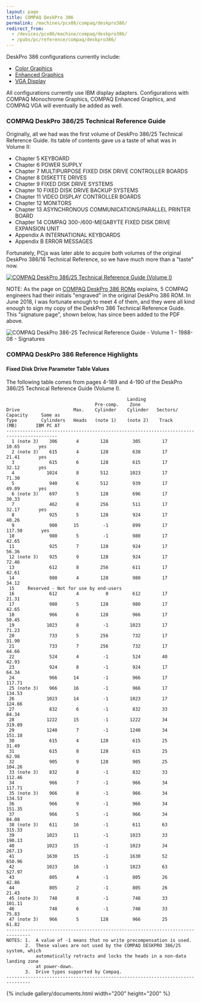 ```yaml
---
layout: page
title: COMPAQ DeskPro 386
permalink: /machines/pcx86/compaq/deskpro386/
redirect_from:
  - /devices/pcx86/machine/compaq/deskpro386/
  - /pubs/pc/reference/compaq/deskpro386/
---
```


DeskPro 386 configurations currently include:

  - [Color Graphics](cga/)
  - [Enhanced Graphics](ega/)
  - [VGA Display](vga/)

All configurations currently use IBM display adapters.  Configurations with COMPAQ Monochrome Graphics, COMPAQ Enhanced Graphics, and COMPAQ VGA will eventually be added as well.

### COMPAQ DeskPro 386/25 Technical Reference Guide

Originally, all we had was the first volume of DeskPro 386/25 Technical Reference Guide.  Its table of contents gave us a taste of what was in Volume II:

- Chapter 5 KEYBOARD
- Chapter 6 POWER SUPPLY
- Chapter 7 MULTIPURPOSE FIXED DISK DRIVE CONTROLLER BOARDS
- Chapter 8 DISKETTE DRIVES
- Chapter 9 FIXED DISK DRIVE SYSTEMS
- Chapter 10 FIXED DISK DRIVE BACKUP SYSTEMS
- Chapter 11 VIDEO DISPLAY CONTROLLER BOARDS
- Chapter 12 MONITORS
- Chapter 13 ASYNCHRONOUS COMMUNICATIONS/PARALLEL PRINTER BOARD
- Chapter 14 COMPAQ 300-/600-MEGABYTE FIXED DISK DRIVE EXPANSION UNIT
- Appendix A INTERNATIONAL KEYBOARDS
- Appendix B ERROR MESSAGES

Fortunately, PCjs was later able to acquire both volumes of the original DeskPro 386/16 Technical Reference, so we have much more than a "taste" now.

[![COMPAQ DeskPro 386/25 Technical Reference Guide (Volume I)](photos/COMPAQ_DeskPro_386-25_Technical_Reference_Guide-Vol1-1988-08.png)](https://1drv.ms/b/s!ArcO_mFRe1Z9gq5BThwmEpfyp0EBdA)

NOTE: As the page on [COMPAQ DeskPro 386 ROMs](/machines/pcx86/compaq/deskpro386/rom/#authors-of-the-compaq-deskpro-386-rom)
explains, 5 COMPAQ engineers had their initials "engraved" in the original DeskPro 386 ROM.  In June 2018, I was
fortunate enough to meet 4 of them, and they were all kind enough to sign my copy of the DeskPro 386 Technical Reference
Guide.  This "signature page", shown below, has since been added to the PDF above.

![COMPAQ DeskPro 386-25 Technical Reference Guide - Volume 1 - 1988-08 - Signatures](photos/COMPAQ_DeskPro_386-25_Technical_Reference_Guide-Vol1-1988-08-Signatures.png)

### COMPAQ DeskPro 386 Reference Highlights

#### Fixed Disk Drive Parameter Table Values

The following table comes from pages 4-189 and 4-190 of the DeskPro 386/25 Technical Reference Guide (Volume I).

                                                 Landing
                                     Pre-comp.    Zone
    Drive                    Max.    Cylinder    Cylinder   Sectors/   Capacity     Same as
    Type         Cylinders   Heads   (note 1)    (note 2)    Track       (MB)       IBM PC AT
    -----------------------------------------------------------------------------------------
      1 (note 3)    306       4        128         305        17        10.65       yes
      2 (note 3)    615       4        128         638        17        21.41       yes
      3             615       6        128         615        17        32.12       yes
      4            1024       8        512        1023        17        71.30
      5             940       6        512         939        17        49.09       yes
      6 (note 3)    697       5        128         696        17        30.33
      7             462       8        256         511        17        32.17       yes
      8             925       5        128         924        17        40.26
      9             900      15         -1         899        17       117.50       yes
     10             980       5         -1         980        17        42.65
     11             925       7        128         924        17        56.36
     12 (note 3)    925       9        128         924        17        72.46
     13             612       8        256         611        17        42.61
     14             980       4        128         980        17        34.12
     15     Reserved - Not for use by end-users
     16             612       4          0         612        17        21.31
     17             980       5        128         980        17        42.65
     18             966       6        128         966        17        50.45
     19            1023       8         -1        1023        17        71.23
     20             733       5        256         732        17        31.90
     21             733       7        256         732        17        44.66
     22             524       4         -1         524        40        42.93
     23             924       8         -1         924        17        64.34
     24             966      14         -1         966        17       117.71
     25 (note 3)    966      16         -1         966        17       134.53
     26            1023      14         -1        1023        17       124.66
     27             832       6         -1         832        33        84.34
     28            1222      15         -1        1222        34       319.09
     29            1240       7         -1        1240        34       151.10
     30             615       4        128         615        25        31.49
     31             615       8        128         615        25        62.98
     32             905       9        128         905        25       104.26
     33 (note 3)    832       8         -1         832        33       112.46
     34             966       7         -1         966        34       117.71
     35 (note 3)    966       8         -1         966        34       134.53
     36             966       9         -1         966        34       151.35
     37             966       5         -1         966        34        84.08
     38 (note 3)    611      16         -1         611        63       315.33
     39            1023      11         -1        1023        33       190.13
     40            1023      15         -1        1023        34       267.13
     41            1630      15         -1        1630        52       650.96
     42            1023      16         -1        1023        63       527.97
     43             805       4         -1         805        26        42.86
     44             805       2         -1         805        26        21.43
     45 (note 3)    748       8         -1         748        33       101.11
     46             748       6         -1         748        33        75.83
     47 (note 3)    966       5        128         966        25        61.82
    -------------------------------------------------------------------------------
    NOTES: 1.  A value of -1 means that no write precompensation is used.
           2.  These values are not used by the COMPAQ DESKPRO 386/25 system, which
               automatically retracts and locks the heads in a non-data landing zone
               at power-down.
           3.  Drive types supported by Compaq.
    -------------------------------------------------------------------------------

{% include gallery/documents.html width="200" height="200" %}
